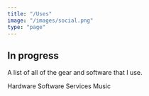 ```yaml
---
title: "/Uses"
image: "/images/social.png"
type: "page"
---
```


## In progress

A list of all of the gear and software that I use.

Hardware
Software
Services
Music